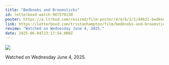 ```yaml
---
title: "Bedknobs and Broomsticks"
id: letterboxd-watch-907570130
poster: https://a.ltrbxd.com/resized/film-poster/4/4/6/2/1/44621-bedknobs-and-broomsticks-0-600-0-900-crop.jpg?v=5286e253fb
link: https://letterboxd.com/tristanhampton/film/bedknobs-and-broomsticks/
review: "Watched on Wednesday June 4, 2025."
date: 2025-06-04T23:17:54.000Z
---
```

 <p><img src="https://a.ltrbxd.com/resized/film-poster/4/4/6/2/1/44621-bedknobs-and-broomsticks-0-600-0-900-crop.jpg?v=5286e253fb"/></p> <p>Watched on Wednesday June 4, 2025.</p>